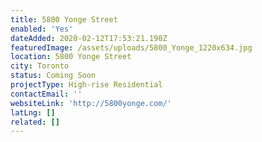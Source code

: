 ```yaml
---
title: 5800 Yonge Street
enabled: 'Yes'
dateAdded: 2020-02-12T17:53:21.190Z
featuredImage: /assets/uploads/5800_Yonge_1220x634.jpg
location: 5800 Yonge Street
city: Toronto
status: Coming Soon
projectType: High-rise Residential
contactEmail: ''
websiteLink: 'http://5800yonge.com/'
latLng: []
related: []
---
```


